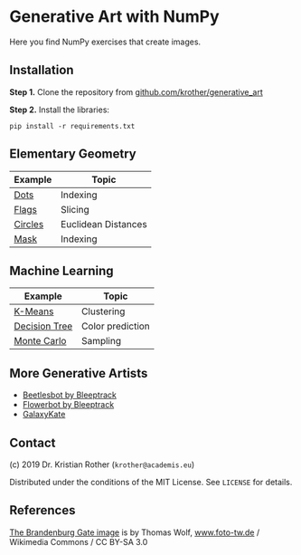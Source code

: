 
# Generative Art with NumPy

Here you find NumPy exercises that create images.

## Installation

**Step 1.** Clone the repository from [github.com/krother/generative_art](https://github.com/krother/generative_art)

**Step 2.** Install the libraries:

    pip install -r requirements.txt

## Elementary Geometry

| Example | Topic |
|-----------|--------|
| [Dots](dots/) | Indexing |
| [Flags](flags/) | Slicing |
| [Circles](circles/) | Euclidean Distances |
| [Mask](mask/) | Indexing |

## Machine Learning

| Example | Topic |
|-----------|--------|
| [K-Means](kmeans/) | Clustering |
| [Decision Tree](dtree/) | Color prediction |
| [Monte Carlo](montecarlo/) | Sampling |


## More Generative Artists

* [Beetlesbot by Bleeptrack](https://beetles.bleeptrack.de/)
* [Flowerbot by Bleeptrack](https://blptrck.uber.space/flower/)
* [GalaxyKate](http://galaxykate.com/)

## Contact

(c) 2019 Dr. Kristian Rother (`krother@academis.eu`)

Distributed under the conditions of the MIT License. See `LICENSE` for details.

## References

[The Brandenburg Gate image](https://commons.wikimedia.org/wiki/File:Brandenburger_Tor_abends.jpg) is by Thomas Wolf, www.foto-tw.de / Wikimedia Commons / CC BY-SA 3.0
